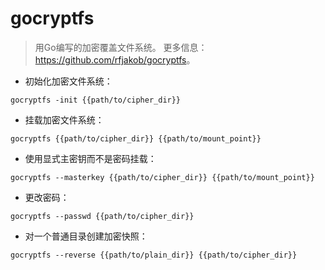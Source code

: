 # gocryptfs

> 用Go编写的加密覆盖文件系统。
> 更多信息：<https://github.com/rfjakob/gocryptfs>。

- 初始化加密文件系统：

`gocryptfs -init {{path/to/cipher_dir}}`

- 挂载加密文件系统：

`gocryptfs {{path/to/cipher_dir}} {{path/to/mount_point}}`

- 使用显式主密钥而不是密码挂载：

`gocryptfs --masterkey {{path/to/cipher_dir}} {{path/to/mount_point}}`

- 更改密码：

`gocryptfs --passwd {{path/to/cipher_dir}}`

- 对一个普通目录创建加密快照：

`gocryptfs --reverse {{path/to/plain_dir}} {{path/to/cipher_dir}}`